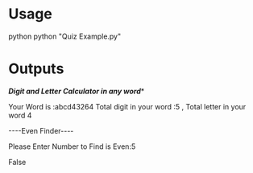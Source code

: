 # Usage

python python "Quiz Example.py" 

# Outputs

*****Digit and Letter Calculator in any word******

Your Word is :abcd43264 Total digit in your word :5 , Total letter in your word 4

----Even Finder----

Please Enter Number to Find is Even:5

False
